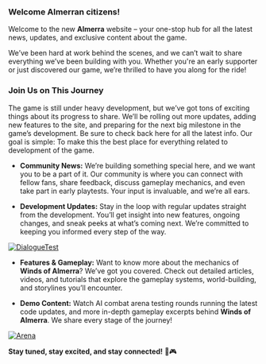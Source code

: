 ### Welcome Almerran citizens!

Welcome to the new **Almerra** website – your one-stop hub for all the latest news, updates, and exclusive content about the game.   

We’ve been hard at work behind the scenes, and we can’t wait to share everything we’ve been building with you. Whether you're an early supporter or just discovered our game, we’re thrilled to have you along for the ride!

  
### Join Us on This Journey    
  
The game is still under heavy development, but we’ve got tons of exciting things about its progress to share. We’ll be rolling out more updates, adding new features to the site, and preparing for the next big milestone in the game’s development. Be sure to check back here for all the latest info. Our goal is simple: To make this the best place for everything related to development of the game.   
  
  
- **Community News:** We’re building something special here, and we want you to be a part of it. Our community is where you can connect with fellow fans, share feedback, discuss gameplay mechanics, and even take part in early playtests. Your input is invaluable, and we’re all ears.    
  
- **Development Updates:** Stay in the loop with regular updates straight from the development. You’ll get insight into new features, ongoing changes, and sneak peeks at what’s coming next. We’re committed to keeping you informed every step of the way.    
  
[![DialogueTest](https://img.youtube.com/vi/jku7vaf1ppU/0.jpg)](https://youtu.be/jku7vaf1ppU)  
  
- **Features & Gameplay:** Want to know more about the mechanics of **Winds of Almerra**? We’ve got you covered. Check out detailed articles, videos, and tutorials that explore the gameplay systems, world-building, and storylines you’ll encounter.
  
- **Demo Content:** Watch AI combat arena testing rounds running the latest code updates, and more in-depth gameplay excerpts behind **Winds of Almerra**. We share every stage of the journey!    
  
[![Arena](https://img.youtube.com/vi/8-PKAH59Xqk/0.jpg)](https://youtu.be/8-PKAH59Xqk)  
  
  
**Stay tuned, stay excited, and stay connected!** 🚀🎮


